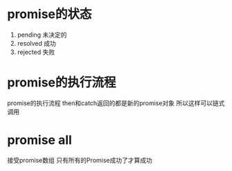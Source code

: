 # promise的状态
1. pending 未决定的
2. resolved 成功
3. rejected 失败


# promise的执行流程
promise的执行流程
then和catch返回的都是新的promise对象 所以这样可以链式调用


# promise all
接受promise数组 只有所有的Promise成功了才算成功


